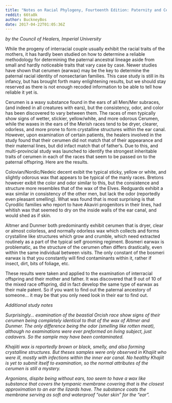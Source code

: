 ```yaml
---
title: "Notes on Racial Phylogeny, Fourteenth Edition: Paternity and Cerumen (Earwax)"
reddit: 66ta8k
author: BuckneyBos
date: 2017-04-22T01:05:36Z
---
```



*by the Council of Healers, Imperial University*

While the progeny of interracial couple usually exhibit the racial traits of the mothers, it has hardly been studied on how to determine a reliable methodology for determining the paternal ancestral lineage aside from small and hardly noticeable traits that vary case by case. Newer studies have shown that cerumen (earwax) may be the key to determine the paternal racial identity of nonsectarian families. This case study is still in its infancy, but has brought forth many enlightening results, but we should stay reserved as there is not enough recoded information to be able to tell how reliable it yet is.

Cerumen is a waxy substance found in the ears of all Men/Mer subraces, (and indeed in all creatures with ears), but the consistency, odor, and color has been discovered to vary between them. The races of men typically show signs of wetter, stickier, yellow/white, and more odorous Cerumen, while the waxes in the ears of the Merish races tend to be dryer, clearer, odorless, and more prone to form crystalline structures within the ear canal. However, upon examination of certain patients, the healers involved in the study found that their cerumen did not match that of their appearance and their maternal lines, but did infact match that of father’s. Due to this, and multi-provincial study was launched to identify the strongest inheritable traits of cerumen in each of the races that seem to be passed on to the paternal offspring. Here are the results.

Colovian/Nordic/Nedeic decent exibit the typical sticky, yellow or white, and slightly odorous wax that appears to be typical of the manly races. Bretons however exibit the color and odor similar to this, but the consistence and structure more resembles that of the wax of the Elves. Redguards exhibit a wax similar in consistency of the other men, but lack the odor (reportedly even pleasant smelling). What was found that is most surprising is that Cyrodilic families who report to have Akaviri progenitors in their lines, had whitish wax that seemed to dry on the inside walls of the ear canal, and would shed as if skin.

Altmer and Dunmer both predominantly exhibit cerumen that is dryer, clear or almost colorless, and normally odorless wax which collects and forms crystalline like structures which grow and crumble, which need extracted routinely as a part of the typical self grooming regiment. Bosmeri earwax is problematic, as the structure of the cerumen often differs drastically, even within the same individual between visits. The only constant of the bosmeri earwax is that you constantly will find contaminants within it, rather if insect, dirt, bits of foliage, etc.

These results were taken and applied to the examination of interracial offspring and their mother and father. It was discovered that 9 out of 10 of the mixed race offspring, did in fact develop the same type of earwax as their male patent. So if you want to find out the paternal ancestory of someone… it may be that you only need look in their ear to find out.

*Additional study notes*

*Surprisingly… examination of the beastial Orcish race show signs of their cerumen being completely identical to that of the wax of Altmer and Dunmer. The only difference being the odor (smelling like rotten meat), although no examinations were ever preformed on living subject, just cadavers. So the sample may have been contaminated.*

*Khajiiti wax is reportedly brown or black, smelly, and also forming crystalline structures. But theses samples were only observed in Khajiit who were ill, mostly with infections within the inner ear canal. No healthy Khajiit is yet to submit itself to examination, so the normal attributes of the cerumen is still a mystery.*

*Argonians, dispite being without ears, too seem to have a wax like substance that covers the tympanic membrane covering that is the closest approximation to an ear the lizards have. The substance coats the membrane serving as soft and waterproof “outer skin” for the “ear”.*



